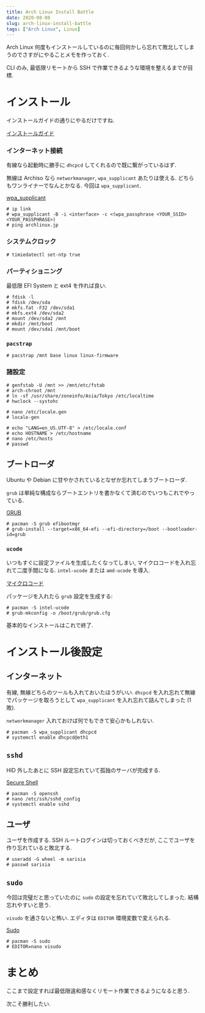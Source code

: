 ```yaml
---
title: Arch Linux Install Battle
date: 2020-08-08
slug: arch-linux-install-battle
tags: ["Arch Linux", Linux]
---
```


Arch Linux 何度もインストールしているのに毎回何かしら忘れて敗北してしまうのでさすがにやることメモを作っておく.

CLI のみ, 最低限リモートから SSH で作業できるような環境を整えるまでが目標.

# インストール

インストールガイドの通りにやるだけですね.

[インストールガイド](https://wiki.archlinux.jp/index.php/%E3%82%A4%E3%83%B3%E3%82%B9%E3%83%88%E3%83%BC%E3%83%AB%E3%82%AC%E3%82%A4%E3%83%89)

### インターネット接続

有線なら起動時に勝手に `dhcpcd` してくれるので既に繋がっているはず.

無線は Archiso なら `networkmanager`, `wpa_supplicant` あたりは使える. どちらもワンライナーでなんとかなる. 今回は `wpa_supplicant`.

[wpa_supplicant](https://wiki.archlinux.jp/index.php/Wpa_supplicant)

```
# ip link
# wpa_supplicant -B -i <interface> -c <(wpa_passphrase <YOUR_SSID> <YOUR_PASSPHRASE>)
# ping archlinux.jp
```

### システムクロック

```
# timiedatectl set-ntp true
```

### パーティショニング

最低限 EFI System と ext4 を作れば良い.

```
# fdisk -l
# fdisk /dev/sda
# mkfs.fat -F32 /dev/sda1
# mkfs.ext4 /dev/sda2
# mount /dev/sda2 /mnt
# mkdir /mnt/boot
# mount /dev/sda1 /mnt/boot
```

### `pacstrap`

```
# pacstrap /mnt base linux linux-firmware
```

### 諸設定

```
# genfstab -U /mnt >> /mnt/etc/fstab
# arch-chroot /mnt
# ln -sf /usr/share/zoneinfo/Asia/Tokyo /etc/localtime
# hwclock --systohc

# nano /etc/locale.gen
# locale-gen

# echo "LANG=en_US.UTF-8" > /etc/locale.conf
# echo HOSTNAME > /etc/hostname
# nano /etc/hosts
# passwd
```

## ブートローダ

Ubuntu や Debian に甘やかされているとなぜか忘れてしまうブートローダ.

`grub` は単純な構成ならブートエントリを書かなくて済むのでいつもこれでやっている.

[GRUB](https://wiki.archlinux.jp/index.php/GRUB)

```
# pacman -S grub efibootmgr
# grub-install --target=x86_64-efi --efi-directory=/boot --bootloader-id=grub
```

### `ucode`

いつもすぐに設定ファイルを生成したくなってしまい, マイクロコードを入れ忘れて二度手間になる. `intel-ucode` または `amd-ucode` を導入.

[マイクロコード](https://wiki.archlinux.jp/index.php/%E3%83%9E%E3%82%A4%E3%82%AF%E3%83%AD%E3%82%B3%E3%83%BC%E3%83%89)

パッケージを入れたら `grub` 設定を生成する:

```
# pacman -S intel-ucode
# grub-mkconfig -o /boot/grub/grub.cfg
```

基本的なインストールはこれで終了.

# インストール後設定

## インターネット

有線, 無線どちらのツールも入れておいたほうがいい. `dhcpcd` を入れ忘れて無線でパッケージを取ろうとして `wpa_supplicant` を入れ忘れて詰んでしまった (1敗).

`networkmanager` 入れておけば何でもできて安心かもしれない.

```
# pacman -S wpa_supplicant dhcpcd
# systemctl enable dhcpcd@eth1
```

## `sshd`

HID 外したあとに SSH 設定忘れていて孤独のサーバが完成する.

[Secure Shell](https://wiki.archlinux.jp/index.php/Secure_Shell)

```
# pacman -S openssh
# nano /etc/ssh/sshd_config
# systemctl enable sshd
```

## ユーザ

ユーザを作成する. SSH ルートログインは切っておくべきだが, ここでユーザを作り忘れていると敗北する.

```
# useradd -G wheel -m sarisia
# passwd sarisia
```

## `sudo`

今回は完璧だと思っていたのに `sudo` の設定を忘れていて敗北してしまった. 結構忘れやすいと思う.

`visudo` を通さないと怖い. エディタは `EDITOR` 環境変数で変えられる.

[Sudo](https://wiki.archlinux.jp/index.php/Sudo)

```
# pacman -S sudo
# EDITOR=nano visudo
```

# まとめ

ここまで設定すれば最低限違和感なくリモート作業できるようになると思う.

次こそ勝利したい.